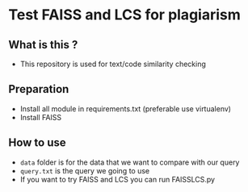 # Test FAISS and LCS for plagiarism

## What is this ?
- This repository is used for text/code similarity checking

## Preparation
- Install all module in requirements.txt (preferable use virtualenv)
- Install FAISS

## How to use
- `data` folder is for the data that we want to compare with our query
- `query.txt` is the query we going to use
- If you want to try FAISS and LCS you can run FAISSLCS.py